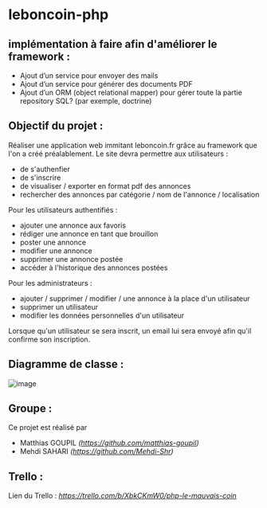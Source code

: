 # leboncoin-php


## implémentation à faire afin d'améliorer le framework :
  + Ajout d’un service pour envoyer des mails
  + Ajout d’un service pour générer des documents PDF
  + Ajout d’un ORM (object relational mapper) pour gérer toute la partie repository SQL? (par exemple, doctrine)
 

## Objectif du projet :
Réaliser une application web immitant leboncoin.fr grâce au framework que l'on a créé préalablement.
Le site devra permettre aux utilisateurs : 
  + de s'authenfier
  + de s'inscrire
  + de visualiser / exporter en format pdf des annonces
  + rechercher des annonces par catégorie / nom de l'annonce / localisation

Pour les utilisateurs authentifiés :
  + ajouter une annonce aux favoris
  + rédiger une annonce en tant que brouillon
  + poster une annonce
  + modifier une annonce
  + supprimer une annonce postée 
  + accéder à l'historique des annonces postées
 
Pour les administrateurs :
  + ajouter / supprimer / modifier / une annonce à la place d'un utilisateur
  + supprimer un utilisateur
  + modifier les données personnelles d'un utilisateur
  
Lorsque qu'un utilisateur se sera inscrit, un email lui sera envoyé afin qu'il confirme son inscription.

## Diagramme de classe :

![image](https://user-images.githubusercontent.com/31575276/221962968-657337ff-3df3-4d47-bb15-4d4dfe6ed213.png)


## Groupe : 
Ce projet est réalisé par 
 + Matthias GOUPIL *(https://github.com/matthias-goupil)*
 + Mehdi SAHARI *(https://github.com/Mehdi-Shr)*

## Trello : 
Lien du Trello : *https://trello.com/b/XbkCKmW0/php-le-mauvais-coin*
